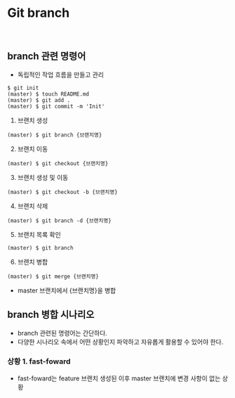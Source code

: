 # Git branch

<br>

## branch 관련 명령어
  - 독립적인 작업 흐름을 만들고 관리
  ```
  $ git init
  (master) $ touch README.md
  (master) $ git add .
  (master) $ git commit -m 'Init'
  ```
  1. 브랜치 생성
  ```
  (master) $ git branch {브랜치명}
  ```
  2. 브랜치 이동
  ```
  (master) $ git checkout {브랜치명}
  ```
  3. 브랜치 생성 및 이동
  ```
  (master) $ git checkout -b {브랜치명}
  ```
  4. 브랜치 삭제
  ```
  (master) $ git branch -d {브랜치명}
  ```
  5. 브랜치 목록 확인
  ```
  (master) $ git branch
  ```
  6. 브랜치 병합
  ```
  (master) $ git merge {브랜치명}
  ```
  - master 브랜치에서 {브랜치명}을 병합
## branch 병합 시나리오
  - branch 관련된 명령어는 간단하다.
  - 다양한 시나리오 속에서 어떤 상황인지 파악하고 자유롭게 활용할 수 있어야 한다.
  ### 상황 1. fast-foward
  - fast-foward는 feature 브랜치 생성된 이후 master 브랜치에 변경 사항이 없는 상황
